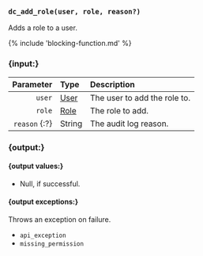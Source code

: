 ### `dc_add_role(user, role, reason?)`

Adds a role to a user.

{% include 'blocking-function.md' %}


### {input:}

|     Parameter | Type                    | Description                  |
|--------------:|:------------------------|:-----------------------------|
|        `user` | [User](/values/user.md) | The user to add the role to. |
|        `role` | [Role](/values/role.md) | The role to add.             |
| `reason` {:?} | String                  | The audit log reason.        |


### {output:}

#### {output values:}

* Null, if successful.

#### {output exceptions:}

Throws an exception on failure.
* `api_exception`
* `missing_permission`